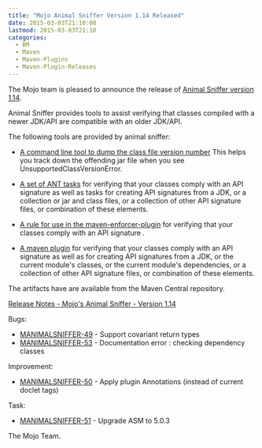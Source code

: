 ```yaml
---
title: "Mojo Animal Sniffer Version 1.14 Released"
date: 2015-03-03T21:10:00
lastmod: 2015-03-03T21:10
categories:
  - BM
  - Maven
  - Maven-Plugins
  - Maven-Plugin-Releases
---
```

The Mojo team is pleased to announce the release of 
[Animal Sniffer version 1.14](http://mojo.codehaus.org/animal-sniffer/).

Animal Sniffer provides tools to assist verifying that classes
compiled with a newer JDK/API are compatible with an older JDK/API.

The following tools are provided by animal sniffer:

 * [A command line tool to dump the class file version number](http://mojo.codehaus.org/animal-sniffer/animal-sniffer/index.html)
   This helps you track down the offending jar file when you see UnsupportedClassVersionError.

* [A set of ANT tasks](http://mojo.codehaus.org/animal-sniffer/animal-sniffer-ant-tasks/index.html)
  for verifying that your classes comply with an API signature as well
  as tasks for creating API signatures from a JDK, or a collection or
  jar and class files, or a collection of other API signature files, or
  combination of these elements.

* [A rule for use in the maven-enforcer-plugin](http://mojo.codehaus.org/animal-sniffer/animal-sniffer-enforcer-rule/index.html)
  for verifying that your classes comply with an API signature .

* [A maven plugin](http://mojo.codehaus.org/animal-sniffer-maven-plugin/index.html)
  for verifying that your classes comply with an API signature as well as
  for creating API signatures from a JDK, or the current module's
  classes, or the current module's dependencies, or a collection of
  other API signature files, or combination of these elements.

The artifacts have are available from the Maven Central repository.

<!-- more -->

[Release Notes - Mojo's Animal Sniffer - Version 1.14](http://jira.codehaus.org/secure/ReleaseNote.jspa?projectId=12070&version=20742)

Bugs:

 * [MANIMALSNIFFER-49](https://issues.apache.org/jira/browse/MANIMALSNIFFER-49) - Support covariant return types
 * [MANIMALSNIFFER-53](https://issues.apache.org/jira/browse/MANIMALSNIFFER-53) - Documentation error : checking dependency classes

Improvement:

 * [MANIMALSNIFFER-50](https://issues.apache.org/jira/browse/MANIMALSNIFFER-50) - Apply plugin Annotations (instead of current doclet tags)

Task:

 * [MANIMALSNIFFER-51](https://issues.apache.org/jira/browse/MANIMALSNIFFER-51) - Upgrade ASM to 5.0.3

The Mojo Team.
